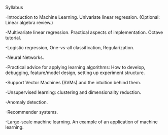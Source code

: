 Syllabus

-Introduction to Machine Learning. Univariate linear regression. (Optional: Linear algebra review.)

-Multivariate linear regression. Practical aspects of implementation. Octave tutorial.

-Logistic regression, One-vs-all classification, Regularization.

-Neural Networks.

-Practical advice for applying learning algorithms: How to develop, debugging, feature/model design, setting up experiment structure.

-Support Vector Machines (SVMs) and the intuition behind them.

-Unsupervised learning: clustering and dimensionality reduction.

-Anomaly detection.

-Recommender systems.

-Large-scale machine learning. An example of an application of machine learning.
